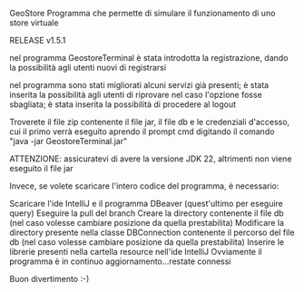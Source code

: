 GeoStore
Programma che permette di simulare il funzionamento di uno store virtuale

RELEASE v1.5.1

nel programma GeostoreTerminal è stata introdotta la registrazione, dando la possibilità agli utenti nuovi di registrarsi

nel programma sono stati migliorati alcuni servizi già presenti; è stata inserita la possibilità agli utenti di riprovare nel caso l'opzione fosse sbagliata; è stata inserita la possibilità di procedere al logout

Troverete il file zip contenente il file jar, il file db e le credenziali d'accesso, cui il primo verrà eseguito aprendo il prompt cmd digitando il comando "java -jar GeostoreTerminal.jar"

ATTENZIONE: assicuratevi di avere la versione JDK 22, altrimenti non viene eseguito il file jar

Invece, se volete scaricare l'intero codice del programma, è necessario:

Scaricare l'ide IntelliJ e il programma DBeaver (quest'ultimo per eseguire query)
Eseguire la pull del branch
Creare la directory contenente il file db (nel caso volesse cambiare posizione da quella prestabilita)
Modificare la directory presente nella classe DBConnection contenente il percorso del file db (nel caso volesse cambiare posizione da quella prestabilita)
Inserire le librerie presenti nella cartella resource nell'ide IntelliJ
Ovviamente il programma è in continuo aggiornamento...restate connessi

Buon divertimento :-)

